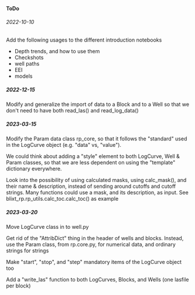**ToDo**

###### 2022-10-10

Add the following usages to the different introduction notebooks
 - Depth trends, and how to use them
 - Checkshots
 - well paths
 - EEI
 - models

##### 2022-12-15

Modify and generalize the import of data to a Block and to a Well so that we don't need to have both read_las() and read_log_data() 


##### 2023-03-15
Modify the Param data class rp_core, so that it follows the "standard" used in the LogCurve object (e.g. "data" vs, "value").

We could think about adding a "style" element to both LogCurve, Well & Param classes, so that we are less dependent on using the "template" dictionary everywhere.

Look into the possibility of using calculated masks, using calc_mask(), and their name & description, instead of sending around cutoffs and cutoff strings. 
Many functions could use a mask, and its description, as input. See blixt_rp.rp_utils.calc_toc.calc_toc() as example

##### 2023-03-20
Move LogCurve class in to well.py

Get rid of the "AttribDict" thing in the header of wells and blocks.
Instead, use the Param class, from rp.core.py, for numerical data, and ordinary strings for strings

Make "start", "stop", and "step" mandatory items of the LogCurve object too

Add a "write_las" function to both LogCurves, Blocks, and Wells (one lasfile per block)